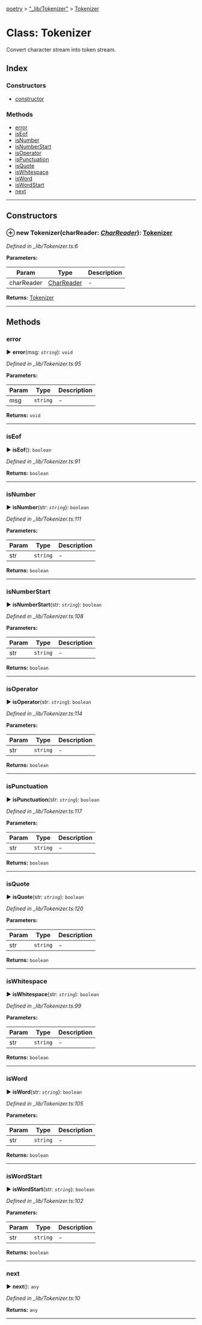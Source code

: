 [poetry](../README.md) > ["_lib/Tokenizer"](../modules/__lib_tokenizer_.md) > [Tokenizer](../classes/__lib_tokenizer_.tokenizer.md)



# Class: Tokenizer


Convert character stream into token stream.

## Index

### Constructors

* [constructor](__lib_tokenizer_.tokenizer.md#constructor)


### Methods

* [error](__lib_tokenizer_.tokenizer.md#error)
* [isEof](__lib_tokenizer_.tokenizer.md#iseof)
* [isNumber](__lib_tokenizer_.tokenizer.md#isnumber)
* [isNumberStart](__lib_tokenizer_.tokenizer.md#isnumberstart)
* [isOperator](__lib_tokenizer_.tokenizer.md#isoperator)
* [isPunctuation](__lib_tokenizer_.tokenizer.md#ispunctuation)
* [isQuote](__lib_tokenizer_.tokenizer.md#isquote)
* [isWhitespace](__lib_tokenizer_.tokenizer.md#iswhitespace)
* [isWord](__lib_tokenizer_.tokenizer.md#isword)
* [isWordStart](__lib_tokenizer_.tokenizer.md#iswordstart)
* [next](__lib_tokenizer_.tokenizer.md#next)



---
## Constructors
<a id="constructor"></a>


### ⊕ **new Tokenizer**(charReader: *[CharReader](__lib_charreader_.charreader.md)*): [Tokenizer](__lib_tokenizer_.tokenizer.md)


*Defined in _lib/Tokenizer.ts:6*



**Parameters:**

| Param | Type | Description |
| ------ | ------ | ------ |
| charReader | [CharReader](__lib_charreader_.charreader.md)   |  - |





**Returns:** [Tokenizer](__lib_tokenizer_.tokenizer.md)

---


## Methods
<a id="error"></a>

###  error

► **error**(msg: *`string`*): `void`



*Defined in _lib/Tokenizer.ts:95*



**Parameters:**

| Param | Type | Description |
| ------ | ------ | ------ |
| msg | `string`   |  - |





**Returns:** `void`





___

<a id="iseof"></a>

###  isEof

► **isEof**(): `boolean`



*Defined in _lib/Tokenizer.ts:91*





**Returns:** `boolean`





___

<a id="isnumber"></a>

###  isNumber

► **isNumber**(str: *`string`*): `boolean`



*Defined in _lib/Tokenizer.ts:111*



**Parameters:**

| Param | Type | Description |
| ------ | ------ | ------ |
| str | `string`   |  - |





**Returns:** `boolean`





___

<a id="isnumberstart"></a>

###  isNumberStart

► **isNumberStart**(str: *`string`*): `boolean`



*Defined in _lib/Tokenizer.ts:108*



**Parameters:**

| Param | Type | Description |
| ------ | ------ | ------ |
| str | `string`   |  - |





**Returns:** `boolean`





___

<a id="isoperator"></a>

###  isOperator

► **isOperator**(str: *`string`*): `boolean`



*Defined in _lib/Tokenizer.ts:114*



**Parameters:**

| Param | Type | Description |
| ------ | ------ | ------ |
| str | `string`   |  - |





**Returns:** `boolean`





___

<a id="ispunctuation"></a>

###  isPunctuation

► **isPunctuation**(str: *`string`*): `boolean`



*Defined in _lib/Tokenizer.ts:117*



**Parameters:**

| Param | Type | Description |
| ------ | ------ | ------ |
| str | `string`   |  - |





**Returns:** `boolean`





___

<a id="isquote"></a>

###  isQuote

► **isQuote**(str: *`string`*): `boolean`



*Defined in _lib/Tokenizer.ts:120*



**Parameters:**

| Param | Type | Description |
| ------ | ------ | ------ |
| str | `string`   |  - |





**Returns:** `boolean`





___

<a id="iswhitespace"></a>

###  isWhitespace

► **isWhitespace**(str: *`string`*): `boolean`



*Defined in _lib/Tokenizer.ts:99*



**Parameters:**

| Param | Type | Description |
| ------ | ------ | ------ |
| str | `string`   |  - |





**Returns:** `boolean`





___

<a id="isword"></a>

###  isWord

► **isWord**(str: *`string`*): `boolean`



*Defined in _lib/Tokenizer.ts:105*



**Parameters:**

| Param | Type | Description |
| ------ | ------ | ------ |
| str | `string`   |  - |





**Returns:** `boolean`





___

<a id="iswordstart"></a>

###  isWordStart

► **isWordStart**(str: *`string`*): `boolean`



*Defined in _lib/Tokenizer.ts:102*



**Parameters:**

| Param | Type | Description |
| ------ | ------ | ------ |
| str | `string`   |  - |





**Returns:** `boolean`





___

<a id="next"></a>

###  next

► **next**(): `any`



*Defined in _lib/Tokenizer.ts:10*





**Returns:** `any`





___


